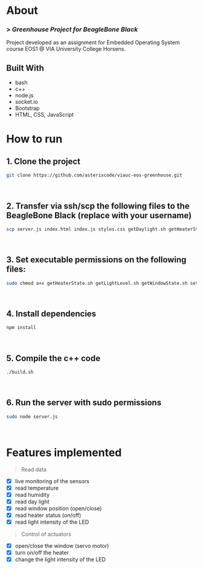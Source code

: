 # About

### _> Greenhouse Project for BeagleBone Black_<br>

Project developed as an assignment for Embedded Operating System course EOS1 @ VIA University College Horsens.

## Built With

- bash
- c++
- node.js
- socket.io
- Bootstrap
- HTML, CSS, JavaScript

# How to run

## 1. Clone the project 

```sh
git clone https://github.com/asterixcode/viauc-eos-greenhouse.git
```

</br>

## 2. Transfer via ssh/scp the following files to the BeagleBone Black (replace with your username)

```sh
scp server.js index.html index.js styles.css getDaylight.sh getHeaterState.sh getLightLevel.sh getWindowState.sh setHeaterState.sh setLightLevel.sh setWindowState.sh build.sh hih8120Sensor.h hih8120Sensor.cpp I2CDevice.h I2CDevice.cpp main.cpp package.json username@beaglebone.local:~/greenhouse-project
```

</br>

## 3. Set executable permissions on the following files:

```sh 
sudo chmod a+x getHeaterState.sh getLightLevel.sh getWindowState.sh setHeaterState.sh setLightLevel.sh setWindowState.sh build.sh
```

</br>

## 4. Install dependencies

```sh 
npm install
```

</br>

## 5. Compile the c++ code

```sh
./build.sh
```

</br>

## 6. Run the server with sudo permissions

```sh
sudo node server.js
```

</br>

# Features implemented

> Read data
- [x] live monitoring of the sensors
- [x] read temperature
- [x] read humidity
- [x] read day light
- [x] read window position (open/close)
- [x] read heater status (on/off)
- [x] read light intensity of the LED

> Control of actuators
- [x] open/close the window (servo motor)
- [x] turn on/off the heater
- [x] change the light intensity of the LED
